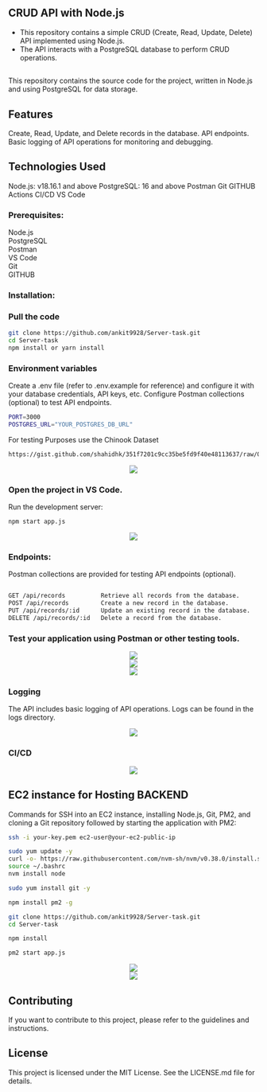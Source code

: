 
## CRUD API with Node.js
- This repository contains a simple CRUD (Create, Read, Update, Delete) API implemented using Node.js. 
- The API interacts with a PostgreSQL database to perform CRUD operations.



## <CRUD API>

This repository contains the source code for the <CRUD API> project, written in Node.js and using PostgreSQL for data storage.

## Features

Create, Read, Update, and Delete records in the database.
API endpoints. Basic logging of API operations for monitoring and debugging.

## Technologies Used

Node.js: v18.16.1 and above 
PostgreSQL: 16 and above 
Postman
Git
GITHUB Actions CI/CD
VS Code 


### Prerequisites:

Node.js  
PostgreSQL  
Postman  
VS Code  
Git  
GITHUB 

### Installation:

### Pull the code
   
```bash
git clone https://github.com/ankit9928/Server-task.git
cd Server-task
npm install or yarn install
```

### Environment variables

Create a .env file (refer to .env.example for reference) and configure it with your database credentials, API keys, etc.
Configure Postman collections (optional) to test API endpoints.

```bash
PORT=3000
POSTGRES_URL="YOUR_POSTGRES_DB_URL"
```

For testing Purposes use the Chinook Dataset 

```bash
https://gist.github.com/shahidhk/351f7201c9cc35be5fd9f40e48113637/raw/0692054166afb79c2c681b680e6c52dbdf65f95a/chinook_postgres.sql
```
<div align="center">
  <img src="/assets/DB.png" />
</div>


### Open the project in VS Code.

Run the development server:

```bash
npm start app.js
```

<div align="center">
  <img src="/assets/start.png" />
</div>


### Endpoints:

Postman collections are provided for testing API endpoints (optional).

```bash

GET /api/records          Retrieve all records from the database.
POST /api/records         Create a new record in the database.
PUT /api/records/:id      Update an existing record in the database.
DELETE /api/records/:id   Delete a record from the database.

```

### Test your application using Postman or other testing tools.

<div align="center">
  <img src="/assets/get.png" />
</div>

<div align="center">
  <img src="/assets/put.png" />
</div>

<div align="center">
  <img src="/assets/delete.png" />
</div>


### Logging

The API includes basic logging of API operations. Logs can be found in the logs directory. 

<div align="center">
  <img src="/assets/logging.png" />
</div>

### CI/CD

<div align="center">
  <img src="/assets/CI:CD.png" />
</div>

## EC2 instance for Hosting BACKEND 

Commands for SSH into an EC2 instance, installing Node.js, Git, PM2, and cloning a Git repository followed by starting the application with PM2:

```bash
ssh -i your-key.pem ec2-user@your-ec2-public-ip

sudo yum update -y
curl -o- https://raw.githubusercontent.com/nvm-sh/nvm/v0.38.0/install.sh | bash
source ~/.bashrc
nvm install node

sudo yum install git -y

npm install pm2 -g

git clone https://github.com/ankit9928/Server-task.git
cd Server-task

npm install

pm2 start app.js
```

<div align="center">
  <img src="/assets/EC2.png" />
</div>

<div align="center">
  <img src="/assets/pm2.png" />
</div>

## Contributing

If you want to contribute to this project, please refer to the guidelines and instructions.

## License

This project is licensed under the MIT License. See the LICENSE.md file for details.





